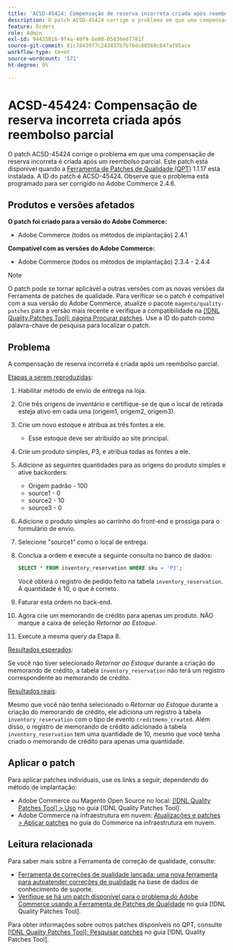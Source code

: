 ```yaml
---
title: 'ACSD-45424: Compensação de reserva incorreta criada após reembolso parcial'
description: O patch ACSD-45424 corrige o problema em que uma compensação de reserva incorreta é criada após um reembolso parcial. Este patch está disponível quando a [Ferramenta de correções de qualidade (QPT)](https://experienceleague.adobe.com/en/docs/commerce-knowledge-base/kb/announcements/commerce-announcements/magento-quality-patches-released-new-tool-to-self-serve-quality-patches) 1.1.17 está instalada. A ID do patch é ACSD-45424. Observe que o problema está programado para ser corrigido no Adobe Commerce 2.4.6.
feature: Orders
role: Admin
exl-id: 94435816-9f4a-40f9-be80-05836ed7781f
source-git-commit: 81c78439f7c243437b7b76dc80560c847af95ace
workflow-type: tm+mt
source-wordcount: '571'
ht-degree: 0%

---
```


# ACSD-45424: Compensação de reserva incorreta criada após reembolso parcial

O patch ACSD-45424 corrige o problema em que uma compensação de reserva incorreta é criada após um reembolso parcial. Este patch está disponível quando a [Ferramenta de Patches de Qualidade (QPT)](https://experienceleague.adobe.com/en/docs/commerce-knowledge-base/kb/announcements/commerce-announcements/magento-quality-patches-released-new-tool-to-self-serve-quality-patches) 1.1.17 está instalada. A ID do patch é ACSD-45424. Observe que o problema está programado para ser corrigido no Adobe Commerce 2.4.6.

## Produtos e versões afetados

**O patch foi criado para a versão do Adobe Commerce:**

* Adobe Commerce (todos os métodos de implantação) 2.4.1

**Compatível com as versões do Adobe Commerce:**

* Adobe Commerce (todos os métodos de implantação) 2.3.4 - 2.4.4

>[!NOTE]
>
>O patch pode se tornar aplicável a outras versões com as novas versões da Ferramenta de patches de qualidade. Para verificar se o patch é compatível com a sua versão do Adobe Commerce, atualize o pacote `magento/quality-patches` para a versão mais recente e verifique a compatibilidade na [[!DNL Quality Patches Tool]: página Procurar patches](https://experienceleague.adobe.com/en/docs/commerce-knowledge-base/kb/announcements/commerce-announcements/magento-quality-patches-released-new-tool-to-self-serve-quality-patches). Use a ID do patch como palavra-chave de pesquisa para localizar o patch.

## Problema

A compensação de reserva incorreta é criada após um reembolso parcial.

<u>Etapas a serem reproduzidas</u>:

1. Habilitar método de envio de entrega na loja.
1. Crie três origens de inventário e certifique-se de que o local de retirada esteja ativo em cada uma (origem1, origem2, origem3).
1. Crie um novo estoque e atribua as três fontes a ele.
   * Esse estoque deve ser atribuído ao site principal.
1. Crie um produto simples, P3, e atribua todas as fontes a ele.
1. Adicione as seguintes quantidades para as origens do produto simples e ative backorders:
   * Origem padrão - 100
   * source1 - 0
   * source2 - 10
   * source3 - 0
1. Adicione o produto simples ao carrinho do front-end e prossiga para o formulário de envio.
1. Selecione &quot;source1&quot; como o local de entrega.
1. Conclua a ordem e execute a seguinte consulta no banco de dados:

   ```sql
   SELECT * FROM inventory_reservation WHERE sku = 'P3';
   ```

   Você obterá o registro de pedido feito na tabela `inventory_reservation`. A quantidade é 10, o que é correto.
1. Faturar esta ordem no back-end.
1. Agora crie um memorando de crédito para apenas um produto. NÃO marque a caixa de seleção *Retornar ao Estoque*.
1. Execute a mesma query da Etapa 8.

<u>Resultados esperados</u>:

Se você não tiver selecionado *Retornar ao Estoque* durante a criação do memorando de crédito, a tabela `inventory_reservation` não terá um registro correspondente ao memorando de crédito.

<u>Resultados reais</u>:

Mesmo que você não tenha selecionado o *Retornar ao Estoque* durante a criação do memorando de crédito, ele adiciona um registro à tabela `inventory_reservation` com o tipo de evento `creditmemo_created`. Além disso, o registro de memorando de crédito adicionado à tabela `inventory_reservation` tem uma quantidade de 10, mesmo que você tenha criado o memorando de crédito para apenas uma quantidade.

## Aplicar o patch

Para aplicar patches individuais, use os links a seguir, dependendo do método de implantação:

* Adobe Commerce ou Magento Open Source no local: [[!DNL Quality Patches Tool] > Uso](/help/tools/quality-patches-tool/usage.md) no guia [!DNL Quality Patches Tool].
* Adobe Commerce na infraestrutura em nuvem: [Atualizações e patches > Aplicar patches](https://experienceleague.adobe.com/docs/commerce-cloud-service/user-guide/develop/upgrade/apply-patches.html) no guia do Commerce na infraestrutura em nuvem.

## Leitura relacionada

Para saber mais sobre a Ferramenta de correção de qualidade, consulte:

* [Ferramenta de correções de qualidade lançada: uma nova ferramenta para autoatender correções de qualidade](https://experienceleague.adobe.com/en/docs/commerce-knowledge-base/kb/announcements/commerce-announcements/magento-quality-patches-released-new-tool-to-self-serve-quality-patches) na base de dados de conhecimento de suporte.
* [Verifique se há um patch disponível para o problema do Adobe Commerce usando a Ferramenta de Patches de Qualidade](/help/tools/quality-patches-tool/patches-available-in-qpt/check-patch-for-magento-issue-with-magento-quality-patches.md) no guia [!DNL Quality Patches Tool].

Para obter informações sobre outros patches disponíveis no QPT, consulte [[!DNL Quality Patches Tool]: Pesquisar patches](https://experienceleague.adobe.com/tools/commerce-quality-patches/index.html) no guia [!DNL Quality Patches Tool].
